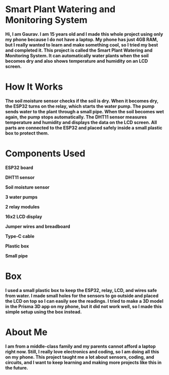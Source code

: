 # Smart Plant Watering and Monitoring System

**Hi, I am Gaurav. I am 15 years old and I made this whole project using only my phone because I do not have a laptop. My phone has just 4GB RAM, but I really wanted to learn and make something cool, so I tried my best and completed it.
This project is called the Smart Plant Watering and Monitoring System. It can automatically water plants when the soil becomes dry and also shows temperature and humidity on an LCD screen.**

# How It Works

**The soil moisture sensor checks if the soil is dry.
When it becomes dry, the ESP32 turns on the relay, which starts the water pump.
The pump sends water to the plant through a small pipe.
When the soil becomes wet again, the pump stops automatically.
The DHT11 sensor measures temperature and humidity and displays the data on the LCD screen.
All parts are connected to the ESP32 and placed safely inside a small plastic box to protect them.**

# Components Used

**ESP32 board**

**DHT11 sensor**

**Soil moisture sensor**

**3 water pumps**

**2 relay modules**

**16x2 LCD display**

**Jumper wires and breadboard**

**Type-C cable**

**Plastic box**

**Small pipe**

# Box

**I used a small plastic box to keep the ESP32, relay, LCD, and wires safe from water.
I made small holes for the sensors to go outside and placed the LCD on top so I can easily see the readings.
I tried to make a 3D model in the Prisma 3D app on my phone, but it did not work well, so I made this simple setup using the box instead.**

# About Me

**I am from a middle-class family and my parents cannot afford a laptop right now. Still, I really love electronics and coding, so I am doing all this on my phone.
This project taught me a lot about sensors, coding, and circuits, and I want to keep learning and making more projects like this in the future.**
